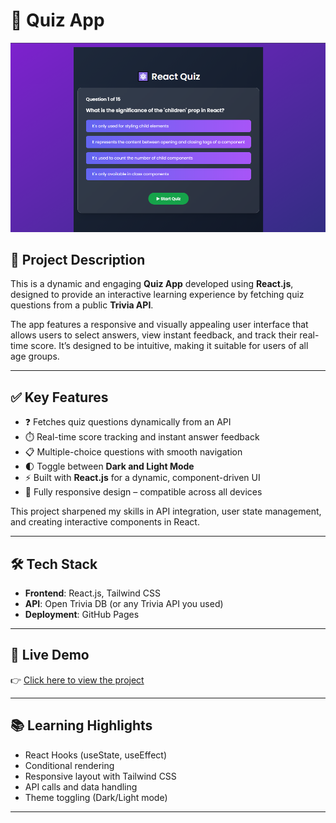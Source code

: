 # 🧠 Quiz App

![Project Screenshot](screenshots/Quize.png)

## 📌 Project Description

This is a dynamic and engaging **Quiz App** developed using **React.js**, designed to provide an interactive learning experience by fetching quiz questions from a public **Trivia API**.

The app features a responsive and visually appealing user interface that allows users to select answers, view instant feedback, and track their real-time score. It’s designed to be intuitive, making it suitable for users of all age groups.

---

## ✅ Key Features

- ❓ Fetches quiz questions dynamically from an API  
- ⏱️ Real-time score tracking and instant answer feedback  
- 📋 Multiple-choice questions with smooth navigation  
- 🌓 Toggle between **Dark and Light Mode**  
- ⚡ Built with **React.js** for a dynamic, component-driven UI  
- 📱 Fully responsive design – compatible across all devices  

This project sharpened my skills in API integration, user state management, and creating interactive components in React.

---

## 🛠️ Tech Stack

- **Frontend**: React.js, Tailwind CSS  
- **API**: Open Trivia DB (or any Trivia API you used)  
- **Deployment**: GitHub Pages  

---

## 🚀 Live Demo

👉 [Click here to view the project](https://tahir1605.github.io/Quize-app/)  


---



## 📚 Learning Highlights

- React Hooks (useState, useEffect)
- Conditional rendering
- Responsive layout with Tailwind CSS
- API calls and data handling
- Theme toggling (Dark/Light mode)

---


